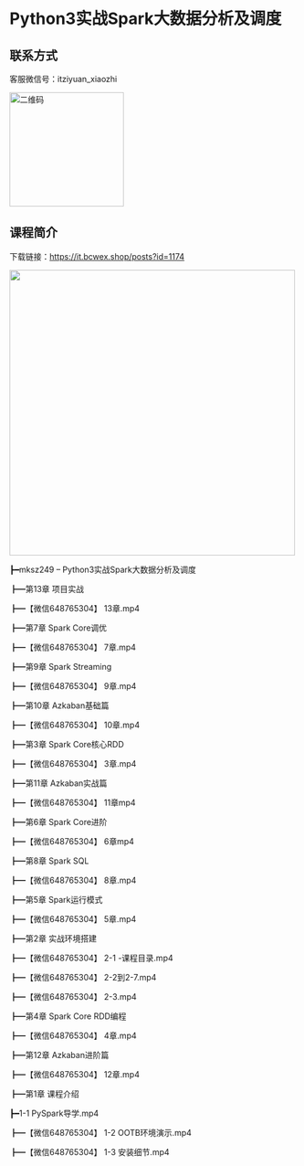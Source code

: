 # Python3实战Spark大数据分析及调度

## 联系方式

客服微信号：itziyuan_xiaozhi

<img src="https://ziyuanyun.oss-cn-guangzhou.aliyuncs.com/common/20240614073449/666b82192834a.jpg" width="200" height="200" alt="二维码">

## 课程简介

下载链接：https://it.bcwex.shop/posts?id=1174

<img src="https://ziyuanyun.oss-cn-guangzhou.aliyuncs.com/yun/20240515153631/664465ff0bac7.jpg" width="500" alt="">

  ┣━mksz249 &#8211; Python3实战Spark大数据分析及调度

 ┣━第13章 项目实战

 ┣━【微信648765304】 13章.mp4

 ┣━第7章 Spark Core调优

 ┣━【微信648765304】 7章.mp4

 ┣━第9章 Spark Streaming

 ┣━【微信648765304】 9章.mp4

 ┣━第10章 Azkaban基础篇

 ┣━【微信648765304】 10章.mp4

 ┣━第3章 Spark Core核心RDD

 ┣━【微信648765304】 3章.mp4

 ┣━第11章 Azkaban实战篇

 ┣━【微信648765304】 11章mp4

 ┣━第6章 Spark Core进阶

 ┣━【微信648765304】 6章mp4

 ┣━第8章 Spark SQL

 ┣━【微信648765304】 8章.mp4

 ┣━第5章 Spark运行模式

 ┣━【微信648765304】 5章.mp4

 ┣━第2章 实战环境搭建

 ┣━【微信648765304】 2-1 -课程目录.mp4

 ┣━【微信648765304】 2-2到2-7.mp4

 ┣━【微信648765304】 2-3.mp4

 ┣━第4章 Spark Core RDD编程

 ┣━【微信648765304】 4章.mp4

 ┣━第12章 Azkaban进阶篇

 ┣━【微信648765304】 12章.mp4

 ┣━第1章 课程介绍

 ┣━1-1 PySpark导学.mp4

 ┣━【微信648765304】 1-2 OOTB环境演示.mp4

 ┣━【微信648765304】 1-3 安装细节.mp4

  